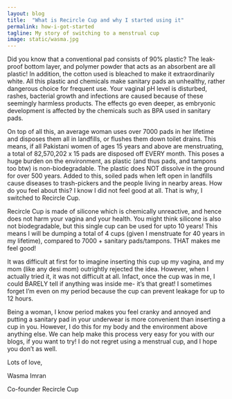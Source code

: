 ```yaml
---
layout: blog
title:  "What is Recircle Cup and why I started using it"
permalink: how-i-got-started
tagline: My story of switching to a menstrual cup
image: static/wasma.jpg
---
```


Did you know that a conventional pad consists of 90% plastic? The leak-proof bottom layer, and polymer powder that acts as an absorbent are all plastic! In addition, the cotton used is bleached to make it extraordinarily white. All this plastic and chemicals make sanitary pads an unhealthy, rather dangerous choice for frequent use. Your vaginal pH level is disturbed, rashes, bacterial growth and infections are caused because of these seemingly harmless products. The effects go even deeper, as embryonic development is affected by the chemicals such as BPA used in sanitary pads.

On top of all this, an average woman uses over 7000 pads in her lifetime and disposes them all in landfills, or flushes them down toilet drains. This means, if all Pakistani women of ages 15 years and above are menstruating, a total of 82,570,202 x 15 pads are disposed off EVERY month. This poses a huge burden on the environment, as plastic (and thus pads, and tampons too btw) is non-biodegradable. The plastic does NOT dissolve in the ground for over 500 years. Added to this, soiled pads when left open in landfills cause diseases to trash-pickers and the people living in nearby areas. How do you feel about this? I know I did not feel good at all. That is why, I switched to Recircle Cup.

Recircle Cup is made of silicone which is chemically unreactive, and hence does not harm your vagina and your health. You might think silicone is also not biodegradable, but this single cup can be used for upto 10 years! This means I will be dumping a total of 4 cups (given I menstruate for 40 years in my lifetime), compared to 7000 + sanitary pads/tampons. THAT makes me feel good!

It was difficult at first for to imagine inserting this cup up my vagina, and my mom (like any desi mom) outrightly rejected the idea. However, when I actually tried it, it was not difficult at all. Infact, once the cup was in me, I could BARELY tell if anything was inside me- it’s that great! I sometimes forget I’m even on my period because the cup can prevent leakage for up to 12 hours.

Being a woman, I know period makes you feel cranky and annoyed and putting a sanitary pad in your underwear is more convenient than inserting a cup in you. However, I do this for my body and the environment above anything else. We can help make this process very easy for you with our blogs, if you want to try! I do not regret using a menstrual cup, and I hope you don’t as well.

Lots of love,

Wasma Imran

Co-founder Recircle Cup

